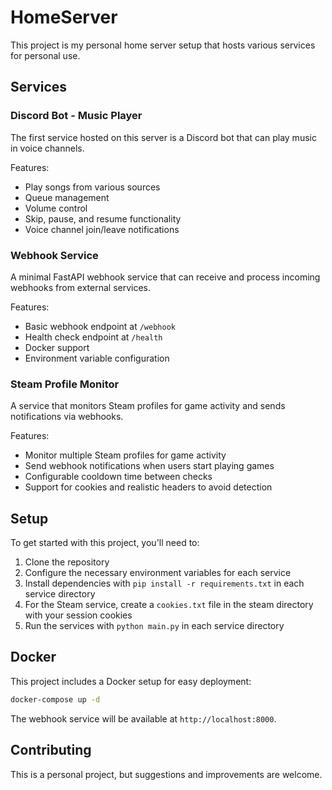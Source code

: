 # HomeServer

This project is my personal home server setup that hosts various services for personal use.

## Services

### Discord Bot - Music Player

The first service hosted on this server is a Discord bot that can play music in voice channels. 

Features:
- Play songs from various sources
- Queue management
- Volume control
- Skip, pause, and resume functionality
- Voice channel join/leave notifications

### Webhook Service

A minimal FastAPI webhook service that can receive and process incoming webhooks from external services.

Features:
- Basic webhook endpoint at `/webhook`
- Health check endpoint at `/health`
- Docker support
- Environment variable configuration

### Steam Profile Monitor

A service that monitors Steam profiles for game activity and sends notifications via webhooks.

Features:
- Monitor multiple Steam profiles for game activity
- Send webhook notifications when users start playing games
- Configurable cooldown time between checks
- Support for cookies and realistic headers to avoid detection

## Setup

To get started with this project, you'll need to:

1. Clone the repository
2. Configure the necessary environment variables for each service
3. Install dependencies with `pip install -r requirements.txt` in each service directory
4. For the Steam service, create a `cookies.txt` file in the steam directory with your session cookies
5. Run the services with `python main.py` in each service directory

## Docker

This project includes a Docker setup for easy deployment:

```bash
docker-compose up -d
```

The webhook service will be available at `http://localhost:8000`.

## Contributing

This is a personal project, but suggestions and improvements are welcome.